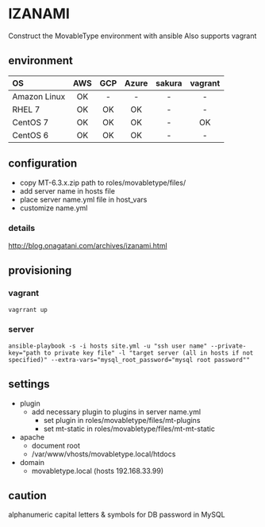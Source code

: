 # IZANAMI

Construct the MovableType environment with ansible
Also supports vagrant

## environment

| OS | AWS | GCP | Azure | sakura | vagrant |
|:---------|:----:|:----:|:----:|:----:|:----:|
| Amazon Linux | OK | - | - | - | - | - |
| RHEL 7 | OK | OK | OK | - | - | - |
| CentOS 7 | OK | OK | OK | - | OK |
| CentOS 6 | OK | OK | OK | - | - |

## configuration

- copy MT-6.3.x.zip path to roles/movabletype/files/
- add server name in hosts file
- place server name.yml file in host_vars
- customize name.yml

### details

http://blog.onagatani.com/archives/izanami.html

## provisioning

### vagrant

`vagrrant up`

### server
`ansible-playbook -s -i hosts site.yml -u "ssh user name" --private-key="path to private key file" -l "target server (all in hosts if not specified)" --extra-vars="mysql_root_password="mysql root password""`

## settings

- plugin
    - add necessary plugin to plugins in server name.yml
        - set plugin in roles/movabletype/files/mt-plugins
        - set mt-static in roles/movabletype/files/mt-mt-static
- apache
    - document root  
    - /var/www/vhosts/movabletype.local/htdocs
- domain
    - movabletype.local (hosts 192.168.33.99)

## caution

alphanumeric capital letters & symbols for DB password in MySQL
